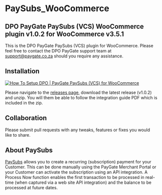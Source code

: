 # PaySubs_WooCommerce
## DPO PayGate PaySubs (VCS) WooCommerce plugin v1.0.2 for WooCommerce v3.5.1

This is the DPO PayGate PaySubs (VCS) plugin for WooCommerce. Please feel free to contact the DPO PayGate support team at support@paygate.co.za should you require any assistance.

## Installation
[![How To Setup DPO | PayGate PaySubs (VCS) for WooCommerce](https://www.appinlet.com/wp-content/uploads/2018/09/WooCommerce-Integration-PaySubs.jpg)](https://www.youtube.com/watch?v=NJ_T9KNIII0 "How To Setup DPO | PayGate PaySubs (VCS) for WooCommerce")

Please navigate to the [releases page](https://github.com/PayGate/PaySubs_WooCommerce/releases), download the latest release (v1.0.2) and unzip. You will them be able to follow the integration guide PDF which is included in the zip.

## Collaboration

Please submit pull requests with any tweaks, features or fixes you would like to share.

## About PaySubs

[PaySubs](https://www.paygate.co.za/paygate-products/paysubs/) allows you to create a recurring (subscription) payment for your Customer. This can be done manually using the PayGate Merchant Portal or your Customer can activate the subscription using an API integration. A Process Now function enables the first transaction to be processed in real-time (when captured via a web site API integration) and the balance to be processed at future dates.
